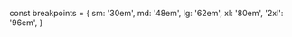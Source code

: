 <!-- ESSES SÃO OS BREAKPOINTS PADRÕES DO PROJETO AO UTILIZAR O CHACKRA-UI-->

const breakpoints = {
sm: '30em',
md: '48em',
lg: '62em',
xl: '80em',
'2xl': '96em',
}
